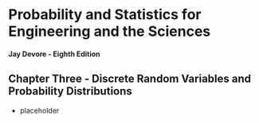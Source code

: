 # Probability and Statistics for Engineering and the Sciences
#### Jay Devore - Eighth Edition

## Chapter Three - Discrete Random Variables and Probability Distributions

- placeholder
